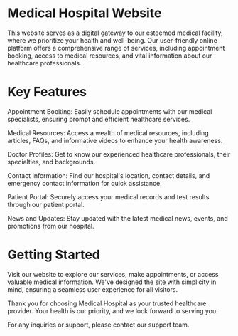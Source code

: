 # Medical Hospital Website


This website serves as a digital gateway to our esteemed medical facility, where we prioritize your health and well-being. Our user-friendly online platform offers a comprehensive range of services, including appointment booking, access to medical resources, and vital information about our healthcare professionals.

# Key Features
Appointment Booking: Easily schedule appointments with our medical specialists, ensuring prompt and efficient healthcare services.

Medical Resources: Access a wealth of medical resources, including articles, FAQs, and informative videos to enhance your health awareness.

Doctor Profiles: Get to know our experienced healthcare professionals, their specialties, and backgrounds.

Contact Information: Find our hospital's location, contact details, and emergency contact information for quick assistance.

Patient Portal: Securely access your medical records and test results through our patient portal.

News and Updates: Stay updated with the latest medical news, events, and promotions from our hospital.

# Getting Started
Visit our website to explore our services, make appointments, or access valuable medical information. We've designed the site with simplicity in mind, ensuring a seamless user experience for all visitors.

Thank you for choosing Medical Hospital as your trusted healthcare provider. Your health is our priority, and we look forward to serving you.

For any inquiries or support, please contact our support team.
